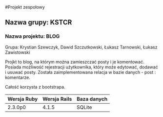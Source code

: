 #Projekt zespołowy
## Nazwa grupy: KSTCR
### Nazwa projektu: BLOG
Grupa: Krystian Szewczyk, Dawid Szczutkowski, Łukasz Tarnowski, Łukasz Zawistowski

Projkt to blog, na którym można zamieszczać posty i je komentować.
Posiada możliwość rejestracji użytkownika, który może edytować, dodawać i usuwać posty.
Została zaimplementowana relacja w bazie danych - post : komentarze.

Całość korzysta z bootstrapa.


|Wersja Ruby|Wersja Rails|Baza danych|
|---|---|---|
|2.3.0p0|4.1.5|SQLite|
